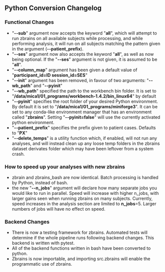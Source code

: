 Python Conversion Changelog
- 
### **Functional Changes**
- "**--sub**" argument now accepts the keyword "**all**", which will attempt to run zbrains on all available subjects while processing, and while performing analysis, it will run on all subjects matching the pattern given in the argument (**--patient_prefix**). 
- "**--ses**" argument now also accepts the keyword "**all**", as well as now being optional. If the "**--ses**" argument is not given, it is assumed to be "**all**".
- "**--column_map**" argument has been given a default value of "**participant_id=ID session_id=SES**"
- "**--init**" argument has been removed, in favour of two arguments: "**--wb_path**" and "**--pyinit**"
- "**--wb_path**" specified the path to the workbench bin folder. It is set to "**/data/mica1/01_programs/workbench-1.4.2/bin_linux64**" by default
- "**--pyinit**" specifies the root folder of your desired Python environment. By default it is set to "**/data/mica1/01_programs/miniforge3**". It can be set to any conda-like environment manager that has an environment called "**zbrains**". Setting "**--pyinit=false**" will use the currently activated python environment.
- "**--patient_prefix**" specifies the prefix given to patient cases. Defaults to "**PX**"
- "**--delete_temps**" is a utility function which, if enabled, will not run any analyses, and will instead clean up any loose temp folders in the zbrains dataset derivates folder which may have been leftover from a system crash.

### **How to speed up your analyses with new zbrains**
- zbrain and zbrains_bash are now identical. Batch processing is handled by Python, instead of bash.
- the new "**--n_jobs**" argument will declare how many separate jobs you would like to run in parallel. Speed will increase with higher n_jobs, with larger gains seen when running zbrains on many subjects. Currently, speed increases in the analysis section are limited to **n_jobs**=5. Larger numbers of jobs will have no effect on speed.

### **Backend Changes**
- There is now a testing framework for zbrains. Automated tests will determine if the whole pipeline runs following backend changes. This backend is written with pytest.
- All of the backend functions written in bash have been converted to python. 
- Zbrains is now importable, and importing src.zbrains will enable the programmatic use of zbrains.
